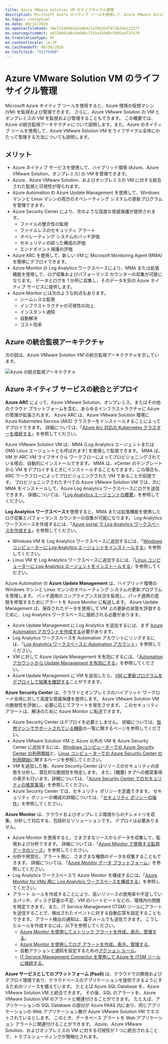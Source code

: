 ```yaml
---
title: Azure VMware Solution VM のライフサイクル管理
description: Microsoft Azure ネイティブ ツールを使用して、Azure VMware Solution VM のライフサイクルのあらゆる側面を管理する方法について説明します。
ms.topic: conceptual
ms.date: 09/11/2020
ms.openlocfilehash: 10e721996b2e3186417a702d2d7473b36b11237f
ms.sourcegitcommit: a422b86148cba668c7332e15480c5995ad72fa76
ms.translationtype: HT
ms.contentlocale: ja-JP
ms.lasthandoff: 09/30/2020
ms.locfileid: "91575480"
---
```

# <a name="lifecycle-management-of-azure-vmware-solution-vms"></a>Azure VMware Solution VM のライフサイクル管理

Microsoft Azure ネイティブ ツールを使用すると、Azure 環境の仮想マシン (VM) を監視および管理できます。 さらに、Azure VMware Solution の VM とオンプレミスの VM を監視および管理することもできます。 この概要では、Azure の統合監視アーキテクチャについて説明します。また、Azure のネイティブ ツールを使用して、Azure VMware Solution VM をライフサイクル全体にわたって管理する方法についても説明します。

## <a name="benefits"></a>メリット

- Azure ネイティブ サービスを使用して、ハイブリッド環境 (Azure、Azure VMware Solution、オンプレミス) の VM を管理できます。
- Azure、Azure VMware Solution、およびオンプレミスの VM に対する統合された監視と可視性が得られます。
- Azure Automation の Azure Update Management を使用して、Windows マシンと Linux マシンの両方のオペレーティング システムの更新プログラムを管理できます。 
- Azure Security Center により、次のような高度な脅威保護が提供されます。
    - ファイルの整合性の監視
    - ファイルレスのセキュリティ アラート
    - オペレーティング システムのパッチ評価
    - セキュリティの誤った構成の評価
    - エンドポイント保護の評価 
- Azure ARC を使用して、新しい VM に Microsoft Monitoring Agent (MMA) を簡単にデプロイできます。 
- Azure Monitor の Log Analytics ワークスペースにより、MMA または拡張機能を使用して、ログ収集およびパフォーマンス カウンターの収集が可能になります。 データとログを 1 か所に収集し、そのデータを別の Azure ネイティブ サービスに提供します。 
- Azure Monitor には次のような利点もあります。 
    - シームレスな監視 
    - インフラストラクチャの可視性の向上 
    - インスタント通知 
    - 自動解決 
    - コスト効率 

## <a name="integrated-azure-monitoring-architecture"></a>Azure の統合監視アーキテクチャ

次の図は、Azure VMware Solution VM の統合監視アーキテクチャを示しています。

![Azure の統合監視アーキテクチャ](media/lifecycle-management-azure-vmware-solutions-virtual-machines/integrated-azure-monitoring-architecture.png)

## <a name="integrating-and-deploying-azure-native-services"></a>Azure ネイティブ サービスの統合とデプロイ

**Azure ARC** によって、Azure VMware Solution、オンプレミス、またはその他のクラウド プラットフォームを含む、あらゆるインフラストラクチャに Azure の管理が拡張されます。 Azure ARC は、Azure VMware Solution 環境に Azure Kubernetes Service (AKS) クラスターをインストールすることによってデプロイできます。 詳細については、「[Azure Arc 対応の Kubernetes クラスターを接続する](../azure-arc/kubernetes/connect-cluster.md)」を参照してください。

Azure VMware Solution VM は、MMA (Log Analytics エージェントまたは OMS Linux エージェントとも呼ばれます) を使用して監視できます。 MMA は、VM が ARC VM ライフサイクル ワークフローによってプロビジョニングされている場合、自動的にインストールできます。 MMA は、vCenter のテンプレートから VM をデプロイするときにインストールすることもできます。この場合も、ARC ワークフローによってプロビジョニングされた VM であることが前提です。 プロビジョニングされたすべての Azure VMware Solution VM では、次に MMA をインストールして、Azure Log Analytics ワークスペースにログを送信できます。 詳細については、「[Log Analytics エージェントの概要](../azure-monitor/platform/log-analytics-agent.md)」を参照してください。

**Log Analytics ワークスペース**を使用すると、MMA または拡張機能を使用したログ収集とパフォーマンス カウンターの収集が可能になります。 Log Analytics ワークスペースを作成するには、「[Azure portal で Log Analytics ワークスペースを作成する](../azure-monitor/learn/quick-create-workspace.md)」を参照してください。
- Windows VM を Log Analytics ワークスペースに追加するには、「[Windows コンピューターに Log Analytics エージェントをインストールする](../azure-monitor/platform/agent-windows.md)」を参照してください。
- Linux VM を Log Analytics ワークスペースに追加するには、「[Linux コンピューターに Log Analytics エージェントをインストールする](../azure-monitor/platform/agent-linux.md)」を参照してください。

Azure Automation の **Azure Update Management** は、ハイブリッド環境の Windows マシンと Linux マシンのオペレーティング システムの更新プログラムを管理します。 パッチ適用のコンプライアンス状況を監視し、パッチ適用の逸脱を修復するためにアラートを Azure Monitor に転送します。 Azure Update Management は、保存されたデータを使用して VM 上の更新の状態を評価するために、Log Analytics ワークスペースに接続される必要があります。
- Azure Update Management に Log Analytics を追加するには、まず [Azure Automation アカウントを作成する](../automation/automation-create-standalone-account.md)必要があります。
- Log Analytics ワークスペースを Automation アカウントにリンクするには、「[Log Analytics ワークスペースと Automation アカウント](../azure-monitor/insights/solutions.md#log-analytics-workspace-and-automation-account)」を参照してください。
- VM に対して Azure Update Management を有効にするには、「[Automation アカウントから Update Management を有効にする](../automation/update-management/update-mgmt-enable-automation-account.md)」を参照してください。
- Azure Update Management に VM を追加したら、[VM に更新プログラムをデプロイして結果を確認する](../automation/update-management/update-mgmt-deploy-updates.md)ことができます。 

**Azure Security Center** は、クラウドとオンプレミスのハイブリッド ワークロード全体に対して高度な脅威保護を提供します。 Azure VMware Solution VM の脆弱性を評価し、必要に応じてアラートを発生させます。 このセキュリティ アラートは、解決のために Azure Monitor に転送できます。
- Azure Security Center はデプロイを必要としません。 詳細については、[仮想マシンでサポートされている機能](../security-center/security-center-services.md)の一覧に関するページを参照してください。
- Azure VMware Solution VM と Azure 以外の VM を Azure Security Center に追加するには、[Windows コンピューターでの Azure Security Center の利用開始](../security-center/quick-onboard-windows-computer.md)と、[Linux コンピューターでの Azure Security Center の利用開始](../security-center/quick-onboard-linux-computer.md)に関するページを参照してください。
- VM を追加した後、Azure Security Center はリソースのセキュリティの状態を分析し、潜在的な脆弱性を特定します。 また、[概要] タブへの推奨事項の表示も行います。詳細については、「[Azure Security Center でのセキュリティの推奨事項](../security-center/security-center-recommendations.md)」を参照してください。
- Azure Security Center では、セキュリティ ポリシーを定義できます。 セキュリティ ポリシーの構成の詳細については、「[セキュリティ ポリシーの操作](../security-center/tutorial-security-policy.md)」を参照してください。

**Azure Monitor** は、クラウドおよびオンプレミス環境からのテレメトリを収集、分析して対応する、包括的なソリューションです。 デプロイは必要ありません。
- Azure Monitor を使用すると、さまざまなソースからデータを収集して、監視および分析できます。 詳細については、「[Azure Monitor で使用する監視データのソース](../azure-monitor/platform/data-sources.md)」を参照してください。
- 分析や視覚化、アラート用に、さまざまな種類のデータを収集することもできます。 詳細については、「[Azure Monitor データ プラットフォーム](../azure-monitor/platform/data-platform.md)」を参照してください。
- Log Analytics ワークスペースで Azure Monitor を構成するには、「[Azure Monitor for VMs 用に Log Analytics ワークスペースを構成する](../azure-monitor/insights/vminsights-configure-workspace.md)」を参照してください。
- アラート ルールを作成することにより、高いリソースの使用率や不足しているパッチ、ディスク容量の不足、VM のハートビートなどの、環境内の問題を特定できます。 また、IT Service Management (ITSM) ツールにアラートを送信することで、検出されたイベントに対する自動応答を設定することもできます。 アラート検出の通知は、電子メールでも送信できます。 こうしたルールを作成するには、以下を参照してください。
    - [Azure Monitor を使用してメトリック アラートを作成、表示、管理する](../azure-monitor/platform/alerts-metric.md)。
    - [Azure Monitor を使用してログ アラートを作成、表示、管理する](../azure-monitor/platform/alerts-log.md)。
    - 自動アクションと通知を設定するための[アクション ルール](../azure-monitor/platform/alerts-action-rules.md)。
    - [IT Service Management Connector を使用して Azure を ITSM ツールに接続する](../azure-monitor/platform/itsmc-overview.md)。

**Azure サービスとしてのプラットフォーム (PaaS)** は、クラウドでの開発およびデプロイ環境であり、クラウドベースのアプリケーションを提供できるようにするためのリソースを備えています。 たとえば Azure SQL Database を、Azure VMware Solution VM と統合できます。 その後、SQL のアラートを、Azure VMware Solution VM のアラートと関連付けることができます。 たとえば、アプリケーションの SQL Database の部分が Azure PAAS 内にあり、同じアプリケーションの Web アプリケーション層が Azure VMware Solution VM でホストされているとします。 このとき、データベース アラートを Web アプリケーション アラートに関連付けることができます。 Azure、Azure VMware Solution、およびオンプレミスの VM に対する可視性が 1 つに統合されることで、トラブルシューティングが簡略化されます。

